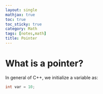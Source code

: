 ```yaml
---
layout: single
mathjax: true
toc: true
toc_sticky: true
category: Math
tags: [notes,math]
title: Pointer
---
```



# What is a pointer?

In general of C++, we initialize a variable as:

```cpp
int var = 10;
```
